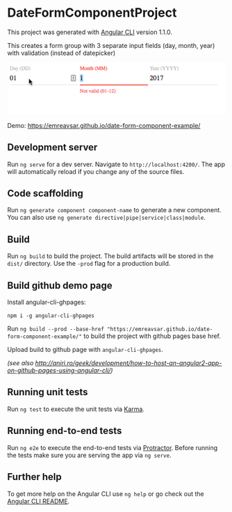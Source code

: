 # DateFormComponentProject

This project was generated with [Angular CLI](https://github.com/angular/angular-cli) version 1.1.0.

This creates a form group with 3 separate input fields (day, month, year) with validation (instead of datepicker)

![Demo](https://github.com/emreavsar/date-form-component-example/raw/master/demo.gif)

Demo: https://emreavsar.github.io/date-form-component-example/

## Development server

Run `ng serve` for a dev server. Navigate to `http://localhost:4200/`. The app will automatically reload if you change any of the source files.

## Code scaffolding

Run `ng generate component component-name` to generate a new component. You can also use `ng generate directive|pipe|service|class|module`.

## Build

Run `ng build` to build the project. The build artifacts will be stored in the `dist/` directory. Use the `-prod` flag for a production build.

## Build github demo page

Install angular-cli-ghpages:
```
npm i -g angular-cli-ghpages
```

Run `ng build --prod --base-href "https://emreavsar.github.io/date-form-component-example/"` to build the project with github pages base href.

Upload build to github page with `angular-cli-ghpages`.

_(see also http://aniri.ro/geek/development/how-to-host-an-angular2-app-on-github-pages-using-angular-cli/)_

## Running unit tests

Run `ng test` to execute the unit tests via [Karma](https://karma-runner.github.io).

## Running end-to-end tests

Run `ng e2e` to execute the end-to-end tests via [Protractor](http://www.protractortest.org/).
Before running the tests make sure you are serving the app via `ng serve`.

## Further help

To get more help on the Angular CLI use `ng help` or go check out the [Angular CLI README](https://github.com/angular/angular-cli/blob/master/README.md).
